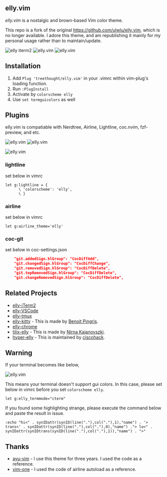 ## elly.vim

_elly.vim_ is a nostalgic and brown-based Vim color theme.

This repo is a fork of the original https://github.com/ulwlu/elly.vim, which is no longer available. I adore this theme, and am republishing it mainly for my personal usage rather than to maintain/update.

<img alt="elly iterm2" src="https://user-images.githubusercontent.com/41639488/98157819-3f36ca00-1f1d-11eb-962c-17f33996bd48.png">

<img alt="elly.vim" src="https://user-images.githubusercontent.com/41639488/98123673-814c1580-1ef5-11eb-8520-06af6404e738.png">

<img alt="elly.vim" src="https://user-images.githubusercontent.com/41639488/124696330-cced0e00-df1f-11eb-8059-a16a74c24777.png">

## Installation

1. Add `Plug 'treethought/elly.vim'` in your .vimrc within vim-plug's loading function.
2. Run `:PlugInstall`
3. Activate by `colorscheme elly`
4. Use `set termguicolors` as well

## Plugins

elly.vim is compatiable with Nerdtree, Airline, Lightline, coc.nvim, fzf-preview, and etc.

<img alt="elly.vim" src="https://user-images.githubusercontent.com/41639488/100799586-a5553500-3468-11eb-99a0-7254a606229f.png">

<img alt="elly.vim" src="https://user-images.githubusercontent.com/41639488/101771605-8bcd8080-3b2d-11eb-9711-3a34ad8f3bfd.png">

![elly.vim](https://user-images.githubusercontent.com/41639488/100526196-fc110380-3209-11eb-913a-22adfa3c19ab.png)

### lightline

set below in vimrc

```vim
let g:lightline = {
      \ 'colorscheme': 'elly',
      \ }
```

### airline

set below in vimrc

```vim
let g:airline_theme='elly'
```

### coc-git

set below in coc-settings.json

```json
	"git.addedSign.hlGroup": "CocDiffAdd",
	"git.changedSign.hlGroup": "CocDiffChange",
	"git.removedSign.hlGroup": "CocDiffDelete",
	"git.topRemovedSign.hlGroup": "CocDiffDelete",
	"git.changeRemovedSign.hlGroup": "CocDiffDelete",
```

## Related Projects

- [elly-iTerm2](https://github.com/ulwlu/elly-iterm2)
- [elly-VSCode](https://github.com/ulwlu/elly-vscode)
- [elly-tmux](https://github.com/ulwlu/elly-tmux)
- [elly-kitty](https://github.com/ulwlu/elly-kitty) - This is made by [Benoit Pingris](https://github.com/BenoitPingris).
- [elly-chrome](https://chrome.google.com/webstore/detail/elly-theme/bcgeoaoekdiakmhobofhbdnpeibbhaom)
- [tilix-elly](https://github.com/HexHelix-xx/tilix-elly) - This is made by [Nirna Kajanovszki](https://github.com/HexHelix-xx).
- [hyper-elly](https://github.com/ciscohack/hyper-elly) - This is maintained by [ciscohack](https://github.com/ciscohack).

## Warning

If your terminal becomes like below,

![elly.vim](https://user-images.githubusercontent.com/41639488/118059208-ef085b00-b3ca-11eb-8233-d2940c9e6dc3.png)

This means your terminal doesn't support gui colors. In this case, please set below in vimrc before you set `colorscheme elly`.

```vim
let g:elly_termmode="cterm"
```

If you found some highlighting strange, please execute the command below and paste the result in issue.

```vim
:echo "hi<" . synIDattr(synID(line("."),col("."),1),"name") . '> trans<' . synIDattr(synID(line("."),col("."),0),"name") ."> lo<" . synIDattr(synIDtrans(synID(line("."),col("."),1)),"name") . ">"
```

## Thanks

- [ayu-vim](https://github.com/ayu-theme/ayu-vim) - I use this theme for three years. I used the code as a reference.
- [vim-one](https://github.com/rakr/vim-one) - I used the code of airline autoload as a reference.
